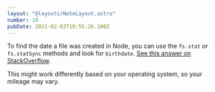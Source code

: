 ```yaml
---
layout: "@layouts/NoteLayout.astro"
number: 10
pubDate: 2021-02-03T19:55:26.100Z
---
```


To find the date a file was created in Node, you can use the `fs.stat` or `fs.statSync` methods and look for `birthdate`. [See this answer on StackOverflow](https://stackoverflow.com/a/28886086).

This might work differently based on your operating system, so your mileage may vary.
